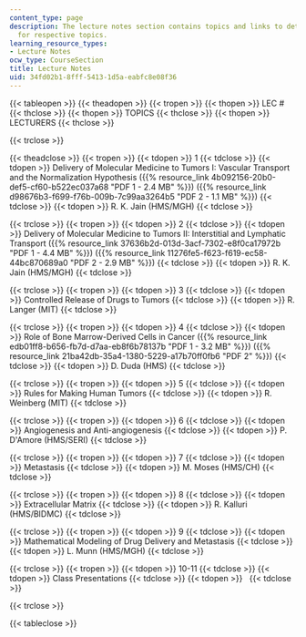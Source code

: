 ```yaml
---
content_type: page
description: The lecture notes section contains topics and links to detailed notes
  for respective topics.
learning_resource_types:
- Lecture Notes
ocw_type: CourseSection
title: Lecture Notes
uid: 34fd02b1-8fff-5413-1d5a-eabfc8e08f36
---
```


{{< tableopen >}}
{{< theadopen >}}
{{< tropen >}}
{{< thopen >}}
LEC #
{{< thclose >}}
{{< thopen >}}
TOPICS
{{< thclose >}}
{{< thopen >}}
LECTURERS
{{< thclose >}}

{{< trclose >}}

{{< theadclose >}}
{{< tropen >}}
{{< tdopen >}}
1
{{< tdclose >}}
{{< tdopen >}}
Delivery of Molecular Medicine to Tumors I: Vascular Transport and the Normalization Hypothesis ({{% resource_link 4b092156-20b0-def5-cf60-b522ec037a68 "PDF 1 - 2.4 MB" %}}) ({{% resource_link d98676b3-f699-f76b-009b-7c99aa3264b5 "PDF 2 - 1.1 MB" %}})
{{< tdclose >}}
{{< tdopen >}}
R. K. Jain (HMS/MGH)
{{< tdclose >}}

{{< trclose >}}
{{< tropen >}}
{{< tdopen >}}
2
{{< tdclose >}}
{{< tdopen >}}
Delivery of Molecular Medicine to Tumors II: Interstitial and Lymphatic Transport ({{% resource_link 37636b2d-013d-3acf-7302-e8f0ca17972b "PDF 1 - 4.4 MB" %}}) ({{% resource_link 11276fe5-f623-f619-ec58-44bc870689a0 "PDF 2 - 2.9 MB" %}})
{{< tdclose >}}
{{< tdopen >}}
R. K. Jain (HMS/MGH)
{{< tdclose >}}

{{< trclose >}}
{{< tropen >}}
{{< tdopen >}}
3
{{< tdclose >}}
{{< tdopen >}}
Controlled Release of Drugs to Tumors
{{< tdclose >}}
{{< tdopen >}}
R. Langer (MIT)
{{< tdclose >}}

{{< trclose >}}
{{< tropen >}}
{{< tdopen >}}
4
{{< tdclose >}}
{{< tdopen >}}
Role of Bone Marrow-Derived Cells in Cancer ({{% resource_link edb01ff8-b656-fb7d-d7aa-eb8f6b78137b "PDF 1 - 3.2 MB" %}}) ({{% resource_link 21ba42db-35a4-1380-5229-a17b70ff0fb6 "PDF 2" %}})
{{< tdclose >}}
{{< tdopen >}}
D. Duda (HMS)
{{< tdclose >}}

{{< trclose >}}
{{< tropen >}}
{{< tdopen >}}
5
{{< tdclose >}}
{{< tdopen >}}
Rules for Making Human Tumors
{{< tdclose >}}
{{< tdopen >}}
R. Weinberg (MIT)
{{< tdclose >}}

{{< trclose >}}
{{< tropen >}}
{{< tdopen >}}
6
{{< tdclose >}}
{{< tdopen >}}
Angiogenesis and Anti-angiogenesis
{{< tdclose >}}
{{< tdopen >}}
P. D'Amore (HMS/SERI)
{{< tdclose >}}

{{< trclose >}}
{{< tropen >}}
{{< tdopen >}}
7
{{< tdclose >}}
{{< tdopen >}}
Metastasis
{{< tdclose >}}
{{< tdopen >}}
M. Moses (HMS/CH)
{{< tdclose >}}

{{< trclose >}}
{{< tropen >}}
{{< tdopen >}}
8
{{< tdclose >}}
{{< tdopen >}}
Extracellular Matrix
{{< tdclose >}}
{{< tdopen >}}
R. Kalluri (HMS/BIDMC)
{{< tdclose >}}

{{< trclose >}}
{{< tropen >}}
{{< tdopen >}}
9
{{< tdclose >}}
{{< tdopen >}}
Mathematical Modeling of Drug Delivery and Metastasis
{{< tdclose >}}
{{< tdopen >}}
L. Munn (HMS/MGH)
{{< tdclose >}}

{{< trclose >}}
{{< tropen >}}
{{< tdopen >}}
10-11
{{< tdclose >}}
{{< tdopen >}}
Class Presentations
{{< tdclose >}}
{{< tdopen >}}
 
{{< tdclose >}}

{{< trclose >}}

{{< tableclose >}}